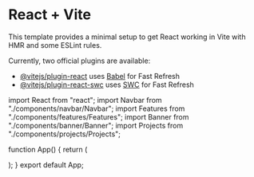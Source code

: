 # React + Vite

This template provides a minimal setup to get React working in Vite with HMR and some ESLint rules.

Currently, two official plugins are available:

- [@vitejs/plugin-react](https://github.com/vitejs/vite-plugin-react/blob/main/packages/plugin-react/README.md) uses [Babel](https://babeljs.io/) for Fast Refresh
- [@vitejs/plugin-react-swc](https://github.com/vitejs/vite-plugin-react-swc) uses [SWC](https://swc.rs/) for Fast Refresh



import React from "react";
import Navbar from "./components/navbar/Navbar";
import Features from "./components/features/Features";
import Banner from "./components/banner/Banner";
import Projects from "./components/projects/Projects";

function App() {
  return (
    <div className="w-full h-auto bg-bodyColor text-lightText">
      <div className="max-w-screen-2xl mx-auto px-16">
        <Navbar />
        <Banner/>
        <Features/>
        <Projects/>
      </div>
    </div>
  );
}
export default App;
